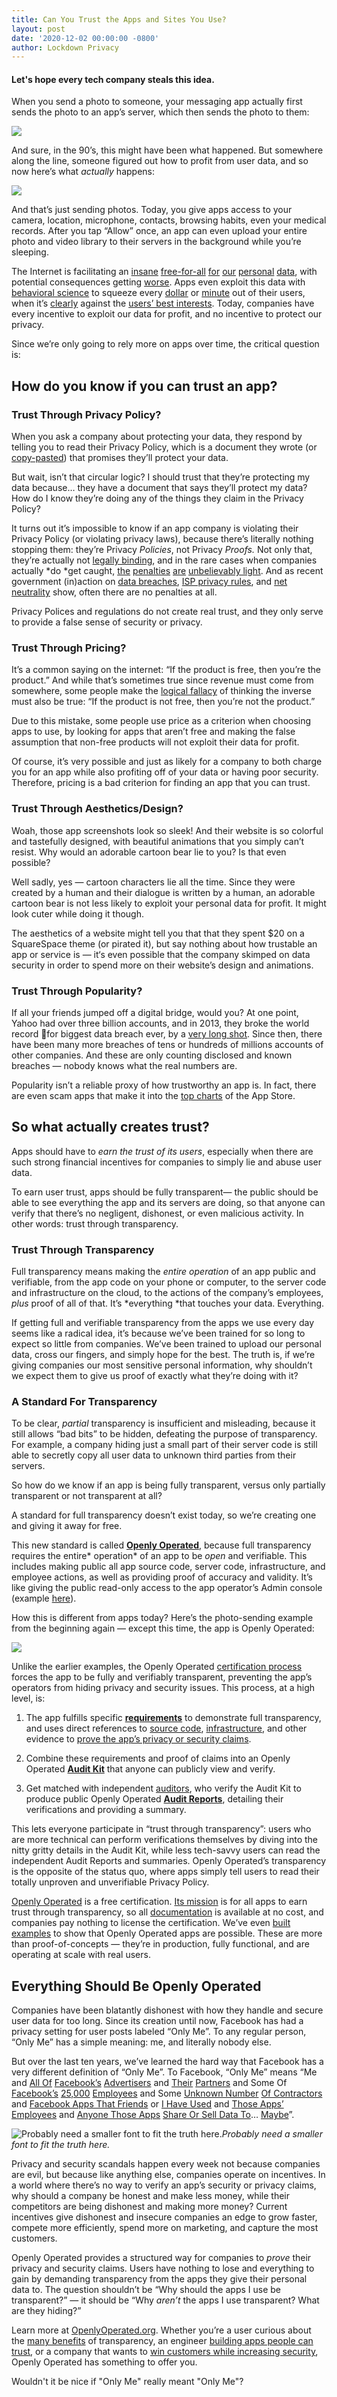 ```yaml
---
title: Can You Trust the Apps and Sites You Use?
layout: post
date: '2020-12-02 00:00:00 -0800'
author: Lockdown Privacy
---
```


#### Let's hope every tech company steals this idea.
<!--more-->

When you send a photo to someone, your messaging app actually first sends the photo to an app’s server, which then sends the photo to them:

![](/assets/images/1*KKVbLVyMWiypj0Qaopg27A.png)

And sure, in the 90’s, this might have been what happened. But somewhere along the line, someone figured out how to profit from user data, and so now here’s what *actually* happens:

![](/assets/images/1*vHOaHP4CGZdluwt7m3xoOw.png)

And that’s just sending photos. Today, you give apps access to your camera, location, microphone, contacts, browsing habits, even your medical records. After you tap “Allow” once, an app can even upload your entire photo and video library to their servers in the background while you’re sleeping.

The Internet is facilitating an [insane](https://theintercept.com/2017/04/24/stop-using-unroll-me-right-now-it-sold-your-data-to-uber/) [free-for-all](https://www.theverge.com/2018/4/24/17275994/yahoo-sec-fine-2014-data-breach-35-million) [for](https://www.forbes.com/sites/kashmirhill/2014/10/03/god-view-uber-allegedly-stalked-users-for-party-goers-viewing-pleasure/#75ddf2383141) [our](https://www.npr.org/sections/thetwo-way/2017/03/14/520123490/vibrator-maker-to-pay-millions-over-claims-it-secretly-tracked-use) [personal](https://www.reuters.com/article/us-facebook-privacy-firing/facebook-employee-fired-over-bragging-about-access-to-user-information-idUSKBN1I334E) [data](https://www.clickondetroit.com/news/concerns-over-misuse-of-childrens-online-data-grow-as-apps-illegally-collect-sell-information), with potential consequences getting [worse](https://www.nytimes.com/2018/03/04/technology/fake-videos-deepfakes.html). Apps even exploit this data with [behavioral science](https://www.ibtimes.com/how-uber-other-digital-platforms-could-trick-us-using-behavioral-science-unless-we-2791467) to squeeze every [dollar](https://clark.com/shopping-retail/mac-users-being-fed-pricier-hotel-searches/) or [minute](https://www.businessinsider.com/how-app-developers-keep-us-addicted-to-our-smartphones-2018-1) out of their users, when it’s [clearly](https://www.washingtonpost.com/news/monkey-cage/wp/2018/08/06/its-no-accident-that-facebook-is-so-addictive/?utm_term=.1058706f817b) against the [users’ best interests](https://www.vox.com/the-goods/2018/10/30/18044678/kids-apps-gaming-manipulative-ads-ftc). Today, companies have every incentive to exploit our data for profit, and no incentive to protect our privacy.

Since we’re only going to rely more on apps over time, the critical question is:

## **How do you know if you can trust an app?**

### Trust Through Privacy Policy?

When you ask a company about protecting your data, they respond by telling you to read their Privacy Policy, which is a document they wrote (or [copy-pasted](https://duckduckgo.com/?q=privacy+policy+generator)) that promises they’ll protect your data.

But wait, isn’t that circular logic? I should trust that they’re protecting my data because… they have a document that says they’ll protect my data? How do I know they’re doing any of the things they claim in the Privacy Policy?

It turns out it’s impossible to know if an app company is violating their Privacy Policy (or violating privacy laws), because there’s literally nothing stopping them: they’re Privacy *Policies*, not Privacy *Proofs.* Not only that, they’re actually not [legally binding](https://ir.lawnet.fordham.edu/iplj/vol27/iss1/5/), and in the rare cases when companies actually *do *get caught, [the](https://www.abine.com/blog/2012/facebook-privacy-violated-by-new-ads/) [penalties](https://www.theverge.com/2018/4/24/17275994/yahoo-sec-fine-2014-data-breach-35-million) [are](https://uk.reuters.com/article/us-facebook-france/facebook-fined-150000-euros-by-french-data-watchdog-idUKKCN18C10C) [unbelievably light](http://www.consumerwatchdog.org/blog/google-ruling-shows-need-do-not-track-and-strong-antitrust-action). And as recent government (in)action on [data breaches](https://www.reuters.com/article/us-usa-equifax-cfpb/exclusive-u-s-consumer-protection-official-puts-equifax-probe-on-ice-sources-idUSKBN1FP0IZ), [ISP privacy rules](https://www.npr.org/2017/03/28/521831393/congress-overturns-internet-privacy-regulation), and [net neutrality](https://www.cnet.com/news/net-neutrality-is-now-really-officially-dead-open-internet-congress-now-what/) show, often there are no penalties at all.

Privacy Polices and regulations do not create real trust, and they only serve to provide a false sense of security or privacy.

### Trust Through Pricing?

It’s a common saying on the internet: “If the product is free, then you’re the product.” And while that’s sometimes true since revenue must come from somewhere, some people make the [logical fallacy](https://en.wikipedia.org/wiki/Denying_the_antecedent) of thinking the inverse must also be true: “If the product is not free, then you’re not the product.”

Due to this mistake, some people use price as a criterion when choosing apps to use, by looking for apps that aren’t free and making the false assumption that non-free products will not exploit their data for profit.

Of course, it’s very possible and just as likely for a company to both charge you for an app while also profiting off of your data or having poor security. Therefore, pricing is a bad criterion for finding an app that you can trust.

### Trust Through Aesthetics/Design?

Woah, those app screenshots look so sleek! And their website is so colorful and tastefully designed, with beautiful animations that you simply can’t resist. Why would an adorable cartoon bear lie to you? Is that even possible?

Well sadly, yes — cartoon characters lie all the time. Since they were created by a human and their dialogue is written by a human, an adorable cartoon bear is not less likely to exploit your personal data for profit. It might look cuter while doing it though.

The aesthetics of a website might tell you that that they spent $20 on a SquareSpace theme (or pirated it), but say nothing about how trustable an app or service is — it‘s even possible that the company skimped on data security in order to spend more on their website’s design and animations.

### Trust Through Popularity?

If all your friends jumped off a digital bridge, would you? At one point, Yahoo had over three billion accounts, and in 2013, they broke the world record 🎉for biggest data breach ever, by a [very long shot](https://www.csoonline.com/article/2130877/the-biggest-data-breaches-of-the-21st-century.html). Since then, there have been many more breaches of tens or hundreds of millions accounts of other companies. And these are only counting disclosed and known breaches — nobody knows what the real numbers are.

Popularity isn’t a reliable proxy of how trustworthy an app is. In fact, there are even scam apps that make it into the [top charts](https://blog.lockdownprivacy.com/2020/11/25/how-to-make-80000.html) of the App Store.

## So what actually creates trust?

Apps should have to *earn the trust of its users*, especially when there are such strong financial incentives for companies to simply lie and abuse user data.

To earn user trust, apps should be fully transparent— the public should be able to see everything the app and its servers are doing, so that anyone can verify that there’s no negligent, dishonest, or even malicious activity. In other words: trust through transparency.

### Trust Through Transparency

Full transparency means making the *entire operation* of an app public and verifiable, from the app code on your phone or computer, to the server code and infrastructure on the cloud, to the actions of the company’s employees, *plus* proof of all of that. It’s *everything *that touches your data. Everything.

If getting full and verifiable transparency from the apps we use every day seems like a radical idea, it’s because we’ve been trained for so long to expect so little from companies. We’ve been trained to upload our personal data, cross our fingers, and simply hope for the best. The truth is, if we’re giving companies our most sensitive personal information, why shouldn’t we expect them to give us proof of exactly what they’re doing with it?

### A Standard For Transparency

To be clear, *partial* transparency is insufficient and misleading, because it still allows “bad bits” to be hidden, defeating the purpose of transparency. For example, a company hiding just a small part of their server code is still able to secretly copy all user data to unknown third parties from their servers.

So how do we know if an app is being fully transparent, versus only partially transparent or not transparent at all?

A standard for full transparency doesn’t exist today, so we’re creating one and giving it away for free.

This new standard is called **[Openly Operated](https://openlyoperated.org)**, because full transparency requires the entire* operation* of an app to be *open* and verifiable. This includes making public all app source code, server code, infrastructure, and employee actions, as well as providing proof of accuracy and validity. It’s like giving the public read-only access to the app operator’s Admin console (example [here](https://openlyoperated.org/report/openlyoperated#read-only-account)).

How this is different from apps today? Here’s the photo-sending example from the beginning again — except this time, the app is Openly Operated:

![](/assets/images/1*rJLMAkXuf-6lTJj6Qj1Oqw.png)

Unlike the earlier examples, the Openly Operated [certification process](https://openlyoperated.org/how-to) forces the app to be fully and verifiably transparent, preventing the app’s operators from hiding privacy and security issues. This process, at a high level, is:

1. The app fulfills specific **[requirements](https://openlyoperated.org/how-to#fulfill-requirements)** to demonstrate full transparency, and uses direct references to [source code](https://openlyoperated.org/how-to#open-source), [infrastructure](https://openlyoperated.org/how-to#open-infrastructure), and other evidence to [prove the app’s privacy or security claims](https://openlyoperated.org/how-to#claims-with-proof).

1. Combine these requirements and proof of claims into an Openly Operated **[Audit Kit](https://openlyoperated.org/how-to#assemble-audit-kit)** that anyone can publicly view and verify.

1. Get matched with independent [auditors](https://openlyoperated.org/auditors), who verify the Audit Kit to produce public Openly Operated **[Audit Reports](https://openlyoperated.org/reports)**, detailing their verifications and providing a summary.

This lets everyone participate in “trust through transparency”: users who are more technical can perform verifications themselves by diving into the nitty gritty details in the Audit Kit, while less tech-savvy users can read the independent Audit Reports and summaries. Openly Operated’s transparency is the opposite of the status quo, where apps simply tell users to read their totally unproven and unverifiable Privacy Policy.

[Openly Operated](https://openlyoperated.org) is a free certification. [Its mission](https://openlyoperated.org/about-us) is for all apps to earn trust through transparency, so all [documentation](https://openlyoperated.org/how-to) is available at no cost, and companies pay nothing to license the certification. We’ve even [built examples](https://openlyoperated.org/reports) to show that Openly Operated apps are possible. These are more than proof-of-concepts — they’re in production, fully functional, and are operating at scale with real users.

## Everything Should Be Openly Operated

Companies have been blatantly dishonest with how they handle and secure user data for too long. Since its creation until now, Facebook has had a privacy setting for user posts labeled “Only Me”. To any regular person, “Only Me” has a simple meaning: me, and literally nobody else.

But over the last ten years, we’ve learned the hard way that Facebook has a very different definition of “Only Me”. To Facebook, “Only Me” means “Me and [All Of](https://www.cbsnews.com/news/facebook-your-personal-info-for-sale/) [Facebook’s](http://content.time.com/time/nation/article/0,8599,1532225,00.html) [Advertisers](http://fortune.com/2017/10/27/facebook-russian-election-ads/) and [Their](https://www.bloomberg.com/news/articles/2018-04-04/facebook-scans-what-you-send-to-other-people-on-messenger-app) [Partners](https://www.axios.com/facebook-whatsapp-targeted-ads-user-privacy-c1e18e9b-ed76-4954-ab74-a64a88647e8c.html) and Some Of [Facebook’s](http://fortune.com/2018/04/03/facebook-videos-delete-personal-data/) [25,000](https://motherboard.vice.com/en_us/article/bjp9zv/facebook-employees-look-at-user-data) [Employees](https://thehackernews.com/2015/02/facebook-acccount-password.html) and Some [Unknown Number](https://www.theverge.com/2019/5/6/18530887/facebook-instagram-ai-data-labeling-annotation-private-posts-outsourced) [Of Contractors](https://www.reuters.com/article/us-facebook-privacy-firing/facebook-employee-fired-over-bragging-about-access-to-user-information-idUSKBN1I334E) and [Facebook Apps That Friends](https://www.rappler.com/technology/news/200508-cambridge-analytica-other-facebook-quiz-apps-brittany-kaiser) or [I Have Used](https://www.cnbc.com/2018/04/08/cubeyou-cambridge-like-app-collected-data-on-millions-from-facebook.html) and [Those Apps’](http://www.latimes.com/business/la-fi-facebook-sells-data-to-chinese-20180605-story.html) [Employees](https://www.theguardian.com/news/2018/mar/20/facebook-data-cambridge-analytica-sandy-parakilas) and [Anyone Those Apps](https://www.cnbc.com/2018/04/16/facebook-collects-data-even-when-youre-not-on-facebook.html) [Share Or Sell Data To](https://www.marketwatch.com/story/spooked-by-the-facebook-privacy-violations-this-is-how-much-your-personal-data-is-worth-on-the-dark-web-2018-03-20)… [Maybe](https://www.ftc.gov/news-events/press-releases/2011/11/facebook-settles-ftc-charges-it-deceived-consumers-failing-keep)”.

![Probably need a smaller font to fit the truth here.](/assets/images/1*El8rgOdv_tVUSkEwkqenZg.png)*Probably need a smaller font to fit the truth here.*

Privacy and security scandals happen every week not because companies are evil, but because like anything else, companies operate on incentives. In a world where there’s no way to verify an app’s security or privacy claims, why should a company be honest and make less money, while their competitors are being dishonest and making more money? Current incentives give dishonest and insecure companies an edge to grow faster, compete more efficiently, spend more on marketing, and capture the most customers.

Openly Operated provides a structured way for companies to *prove* their privacy and security claims. Users have nothing to lose and everything to gain by demanding transparency from the apps they give their personal data to. The question shouldn’t be “Why should the apps I use be transparent?” — it should be “Why *aren’t* the apps I use transparent? What are they hiding?”

Learn more at [OpenlyOperated.org](https://openlyoperated.org). Whether you’re a user curious about the [many benefits](https://openlyoperated.org/user-benefits) of transparency, an engineer [building apps people can trust](https://openlyoperated.org/how-to), or a company that wants to [win customers while increasing security](https://openlyoperated.org/for-companies), Openly Operated has something to offer you.

Wouldn't it be nice if "Only Me" really meant "Only Me"?
